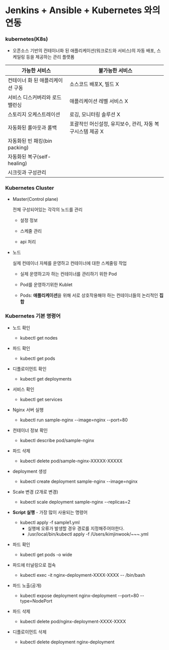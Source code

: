 # Jenkins + Ansible + Kubernetes 와의 연동

### kubernetes(K8s)

- 오픈소스 기반의 컨테이너화 된 애플리케이션(워크로드와 서비스)의 자동 배포, 스케일링 등을 제공하는 관리 플랫폼


| 가능한 서비스                | 불가능한 서비스 |
|------------------------| --- |
| 컨테이너 화 된 애플리케이션 구동     | 소스코드 배포X, 빌드 X |
| 서비스 디스커버리와 로드 밸런싱      | 애플리케이션 레벨 서비스 X |
| 스토리지 오케스트레이션           | 로깅, 모니터링 솔루션 X |
| 자동화된 롤아웃과 롤백           | 포괄적인 머신설정, 유지보수, 관리, 자동 복구시스템 제공 X |
| 자동화된 빈 패킹(bin packing) |     |
| 자동화된 복구(self-healing)  |     |
| 시크릿과 구성관리              |     |

### Kubernetes Cluster

- Master(Control plane)

  전체 구성되어있는 각각의 노드를 관리

    - 설정 정보

    - 스케줄 관리

    - api 처리

- 노드

  실제 컨테이너 자체를 운영하고 컨테이너에 대한 스케줄링 작업

    - 실제 운영하고자 하는 컨테이너를 관리하기 위한 Pod

    - Pod를 운영하기위한 Kublet

    - Pods: **애플리케이션**을 위해 서로 상호작용해야 하는 컨테이너들의 논리적인 **집합**


### Kubernetes 기본 명령어

- 노드 확인

    - kubectl get nodes
- 파드 확인

    - kubectl get pods
- 디플로이먼트 확인

    - kubectl get deployments
- 서비스 확인

    - kubectl get services
- Nginx 서버 실행

    - kubectl run sample-nginx --image=nginx --port=80
- 컨테이너 정보 확인

    - kubectl describe pod/sample-nginx
- 파드 삭제

    - kubectl delete pod/sample-nginx-XXXXX-XXXXX
- deployment 생성

    - kubectl create deployment sample-nginx --image=nginx
- Scale 변경 (2개로 변경)

    - kubectl scale deployment sample-nginx --replicas=2
- **Script 실행** - 가장 많이 사용되는 명령어

    - kubectl apply -f sample1.yml
      - 실행에 오류가 발생할 경우 경로를 지정해주어야한다.
      - /usr/local/bin/kubectl apply -f /Users/kimjinwook/~~~.yml

- 파드 확인
  - kubectl get pods -o wide
- 파드에 터널링으로 접속
  - kubectl exec -it nginx-deployment-XXXX-XXXX -- /bin/bash
- 파드 노출(공개)
  - kubectl expose deployment nginx-deployment --port=80 --type=NodePort
- 파드 삭제
  - kubectl delete pod/nginx-deployment-XXXX-XXXX
- 디플로이먼트 삭제
  - kubectl delete deployment nginx-deployment
  
